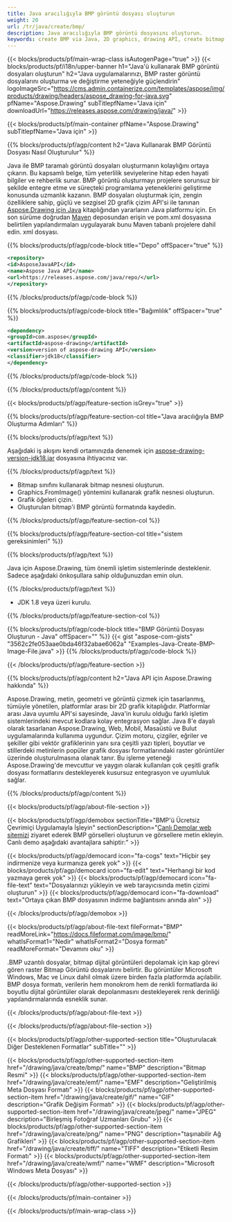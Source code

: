 ```yaml
---
title: Java aracılığıyla BMP görüntü dosyası oluşturun
weight: 20
url: /tr/java/create/bmp/
description: Java aracılığıyla BMP görüntü dosyasını oluşturun.
keywords: create BMP via Java, 2D graphics, drawing API, create bitmap in Java, Drawing Java için, save bitmap, save BMP image, cross-platform 2D graphic library, Bitmap class, vector graphics drawing, draw text, rendering raster images, BMP image file
---
```


{{< blocks/products/pf/main-wrap-class isAutogenPage="true" >}}
{{< blocks/products/pf/i18n/upper-banner h1="Java'ü kullanarak BMP görüntü dosyaları oluşturun" h2="Java uygulamalarınızı, BMP raster görüntü dosyalarını oluşturma ve değiştirme yeteneğiyle güçlendirin" logoImageSrc="https://cms.admin.containerize.com/templates/aspose/img/products/drawing/headers/aspose_drawing-for-java.svg" pfName="Aspose.Drawing" subTitlepfName="Java için" downloadUrl="https://releases.aspose.com/drawing/java/" >}}

{{< blocks/products/pf/main-container pfName="Aspose.Drawing" subTitlepfName="Java için" >}}


{{% blocks/products/pf/agp/content h2="Java Kullanarak BMP Görüntü Dosyası Nasıl Oluşturulur" %}}

Java ile BMP taramalı görüntü dosyaları oluşturmanın kolaylığını ortaya çıkarın. Bu kapsamlı belge, tüm yeterlilik seviyelerine hitap eden hayati bilgiler ve rehberlik sunar. BMP görüntü oluşturmayı projelere sorunsuz bir şekilde entegre etme ve süreçteki programlama yeteneklerini geliştirme konusunda uzmanlık kazanın. BMP dosyaları oluşturmak için, zengin özelliklere sahip, güçlü ve sezgisel 2D grafik çizim API'si ile tanınan [Aspose.Drawing için Java](https://products.aspose.com/drawing/java) kitaplığından yararlanın Java platformu için. En son sürüme doğrudan [Maven](https://releases.aspose.com/java/repo/com/aspose/aspose-drawing/) deposundan erişin ve pom.xml dosyasına belirtilen yapılandırmaları uygulayarak bunu Maven tabanlı projelere dahil edin. xml dosyası.

{{% blocks/products/pf/agp/code-block title="Depo" offSpacer="true" %}}

```xml
<repository>
<id>AsposeJavaAPI</id>
<name>Aspose Java API</name>
<url>https://releases.aspose.com/java/repo/</url>
</repository>
```

{{% /blocks/products/pf/agp/code-block %}}

{{% blocks/products/pf/agp/code-block title="Bağımlılık" offSpacer="true" %}}

```xml
<dependency>
<groupId>com.aspose</groupId>
<artifactId>aspose-drawing</artifactId>
<version>version of aspose-drawing API</version>
<classifier>jdk18</classifier>
</dependency>
```

{{% /blocks/products/pf/agp/code-block %}}

{{% /blocks/products/pf/agp/content %}}


{{< blocks/products/pf/agp/feature-section isGrey="true" >}}

{{% blocks/products/pf/agp/feature-section-col title="Java aracılığıyla BMP Oluşturma Adımları" %}}

{{% blocks/products/pf/agp/text %}}

Aşağıdaki iş akışını kendi ortamınızda denemek için [aspose-drawing-version-jdk18.jar](https://releases.aspose.com/drawing/java/) dosyasına ihtiyacınız var.

{{% /blocks/products/pf/agp/text %}}

+ Bitmap sınıfını kullanarak bitmap nesnesi oluşturun.
+ Graphics.FromImage() yöntemini kullanarak grafik nesnesi oluşturun.
+ Grafik öğeleri çizin.
+ Oluşturulan bitmap'i BMP görüntü formatında kaydedin.

{{% /blocks/products/pf/agp/feature-section-col %}}

{{% blocks/products/pf/agp/feature-section-col title="sistem gereksinimleri" %}}

{{% blocks/products/pf/agp/text %}}

Java için Aspose.Drawing, tüm önemli işletim sistemlerinde desteklenir. Sadece aşağıdaki önkoşullara sahip olduğunuzdan emin olun.

{{% /blocks/products/pf/agp/text %}}

- JDK 1.8 veya üzeri kurulu.

{{% /blocks/products/pf/agp/feature-section-col %}}

{{% blocks/products/pf/agp/code-block title="BMP Görüntü Dosyası Oluşturun - Java" offSpacer="" %}}
{{< gist "aspose-com-gists" "3562c2fe053aae0bda46f32abae6062a" "Examples-Java-Create-BMP-Image-File.java" >}}
{{% /blocks/products/pf/agp/code-block %}}

{{< /blocks/products/pf/agp/feature-section >}}


<!-- aboutfile Starts -->

{{% blocks/products/pf/agp/content h2="Java API için Aspose.Drawing hakkında" %}}

Aspose.Drawing, metin, geometri ve görüntü çizmek için tasarlanmış, tümüyle yönetilen, platformlar arası bir 2D grafik kitaplığıdır. Platformlar arası Java uyumlu API'si sayesinde, Java'in kurulu olduğu farklı işletim sistemlerindeki mevcut kodlara kolay entegrasyon sağlar. Java 8'e dayalı olarak tasarlanan Aspose.Drawing, Web, Mobil, Masaüstü ve Bulut uygulamalarında kullanıma uygundur. Çizim motoru, çizgiler, eğriler ve şekiller gibi vektör grafiklerinin yanı sıra çeşitli yazı tipleri, boyutlar ve stillerdeki metinlerin popüler grafik dosyası formatlarındaki raster görüntüler üzerinde oluşturulmasına olanak tanır. Bu işleme yeteneği Aspose.Drawing'de mevcuttur ve yaygın olarak kullanılan çok çeşitli grafik dosyası formatlarını destekleyerek kusursuz entegrasyon ve uyumluluk sağlar.

{{% /blocks/products/pf/agp/content %}}


{{< blocks/products/pf/agp/about-file-section >}}

{{< blocks/products/pf/agp/demobox sectionTitle="BMP'ü Ücretsiz Çevrimiçi Uygulamayla İşleyin" sectionDescription="[Canlı Demolar web sitemizi](https://products.aspose.app/drawing) ziyaret ederek BMP görselleri oluşturun ve görsellere metin ekleyin. Canlı demo aşağıdaki avantajlara sahiptir:" >}}

{{< blocks/products/pf/agp/democard icon="fa-cogs" text="Hiçbir şey indirmenize veya kurmanıza gerek yok" >}}
{{< blocks/products/pf/agp/democard icon="fa-edit" text="Herhangi bir kod yazmaya gerek yok" >}}
{{< blocks/products/pf/agp/democard icon="fa-file-text" text="Dosyalarınızı yükleyin ve web tarayıcısında metin çizimi oluşturun" >}}
{{< blocks/products/pf/agp/democard icon="fa-download" text="Ortaya çıkan BMP dosyasının indirme bağlantısını anında alın" >}}

{{< /blocks/products/pf/agp/demobox >}}

{{< blocks/products/pf/agp/about-file-text fileFormat="BMP" readMoreLink="https://docs.fileformat.com/image/bmp/" whatIsFormat1="Nedir" whatIsFormat2="Dosya formatı" readMoreFormat="Devamını oku" >}}

.BMP uzantılı dosyalar, bitmap dijital görüntüleri depolamak için kap görevi gören raster Bitmap Görüntü dosyalarını belirtir. Bu görüntüler Microsoft Windows, Mac ve Linux dahil olmak üzere birden fazla platformda açılabilir. BMP dosya formatı, verilerin hem monokrom hem de renkli formatlarda iki boyutlu dijital görüntüler olarak depolanmasını destekleyerek renk derinliği yapılandırmalarında esneklik sunar.

{{< /blocks/products/pf/agp/about-file-text >}}

{{< /blocks/products/pf/agp/about-file-section >}}

<!-- aboutfile Ends -->


{{< blocks/products/pf/agp/other-supported-section title="Oluşturulacak Diğer Desteklenen Formatlar" subTitle="" >}}

{{< blocks/products/pf/agp/other-supported-section-item href="/drawing/java/create/bmp/" name="BMP" description="Bitmap Resmi" >}}
{{< blocks/products/pf/agp/other-supported-section-item href="/drawing/java/create/emf/" name="EMF" description="Geliştirilmiş Meta Dosyası Formatı" >}}
{{< blocks/products/pf/agp/other-supported-section-item href="/drawing/java/create/gif/" name="GIF" description="Grafik Değişim Formatı" >}}
{{< blocks/products/pf/agp/other-supported-section-item href="/drawing/java/create/jpeg/" name="JPEG" description="Birleşmiş Fotoğraf Uzmanları Grubu" >}}
{{< blocks/products/pf/agp/other-supported-section-item href="/drawing/java/create/png/" name="PNG" description="taşınabilir Ağ Grafikleri" >}}
{{< blocks/products/pf/agp/other-supported-section-item href="/drawing/java/create/tiff/" name="TIFF" description="Etiketli Resim Formatı" >}}
{{< blocks/products/pf/agp/other-supported-section-item href="/drawing/java/create/wmf/" name="WMF" description="Microsoft Windows Meta Dosyası" >}}


{{< /blocks/products/pf/agp/other-supported-section >}}

{{< /blocks/products/pf/main-container >}}

{{< /blocks/products/pf/main-wrap-class >}}
